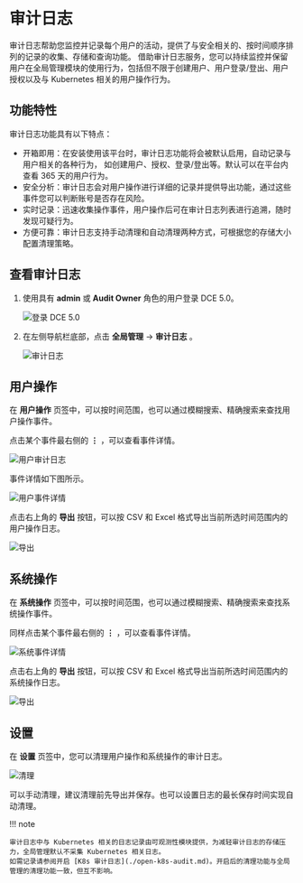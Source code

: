 # 审计日志

审计日志帮助您监控并记录每个用户的活动，提供了与安全相关的、按时间顺序排列的记录的收集、存储和查询功能。
借助审计日志服务，您可以持续监控并保留用户在全局管理模块的使用行为，包括但不限于创建用户、用户登录/登出、用户授权以及与 Kubernetes 相关的用户操作行为。

## 功能特性

审计日志功能具有以下特点：

- 开箱即用：在安装使用该平台时，审计日志功能将会被默认启用，自动记录与用户相关的各种行为，
  如创建用户、授权、登录/登出等。默认可以在平台内查看 365 天的用户行为。
- 安全分析：审计日志会对用户操作进行详细的记录并提供导出功能，通过这些事件您可以判断账号是否存在风险。
- 实时记录：迅速收集操作事件，用户操作后可在审计日志列表进行追溯，随时发现可疑行为。
- 方便可靠：审计日志支持手动清理和自动清理两种方式，可根据您的存储大小配置清理策略。

## 查看审计日志

1. 使用具有 __admin__ 或 __Audit Owner__ 角色的用户登录 DCE 5.0。

    ![登录 DCE 5.0](https://docs.daocloud.io/daocloud-docs-images/docs/ghippo/images/lang00.png)

2. 在左侧导航栏底部，点击 __全局管理__ -> __审计日志__ 。

    ![审计日志](https://docs.daocloud.io/daocloud-docs-images/docs/zh/docs/ghippo/images/audit01.png)

## 用户操作

在 __用户操作__ 页签中，可以按时间范围，也可以通过模糊搜索、精确搜索来查找用户操作事件。

点击某个事件最右侧的 __⋮__ ，可以查看事件详情。

![用户审计日志](https://docs.daocloud.io/daocloud-docs-images/docs/zh/docs/ghippo/images/audit02.png)

事件详情如下图所示。

![用户事件详情](https://docs.daocloud.io/daocloud-docs-images/docs/zh/docs/ghippo/images/audit03.png)

点击右上角的 __导出__ 按钮，可以按 CSV 和 Excel 格式导出当前所选时间范围内的用户操作日志。

![导出](https://docs.daocloud.io/daocloud-docs-images/docs/zh/docs/ghippo/images/audit04.png)

## 系统操作

在 __系统操作__ 页签中，可以按时间范围，也可以通过模糊搜索、精确搜索来查找系统操作事件。

同样点击某个事件最右侧的 __⋮__ ，可以查看事件详情。

![系统事件详情](https://docs.daocloud.io/daocloud-docs-images/docs/zh/docs/ghippo/images/audit05.png)

点击右上角的 __导出__ 按钮，可以按 CSV 和 Excel 格式导出当前所选时间范围内的系统操作日志。

![导出](https://docs.daocloud.io/daocloud-docs-images/docs/zh/docs/ghippo/images/audit06.png)

## 设置

在 __设置__ 页签中，您可以清理用户操作和系统操作的审计日志。

![清理](https://docs.daocloud.io/daocloud-docs-images/docs/zh/docs/ghippo/images/audit07.png)

可以手动清理，建议清理前先导出并保存。也可以设置日志的最长保存时间实现自动清理。

!!! note

    审计日志中与 Kubernetes 相关的日志记录由可观测性模块提供，为减轻审计日志的存储压力，全局管理默认不采集 Kubernetes 相关日志。
    如需记录请参阅开启 [K8s 审计日志](./open-k8s-audit.md)。开启后的清理功能与全局管理的清理功能一致，但互不影响。
